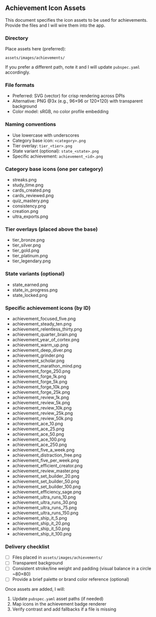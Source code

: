 ## Achievement Icon Assets

This document specifies the icon assets to be used for achievements. Provide the files and I will wire them into the app.

### Directory
Place assets here (preferred):

```
assets/images/achievements/
```

If you prefer a different path, note it and I will update `pubspec.yaml` accordingly.

### File formats
- Preferred: SVG (vector) for crisp rendering across DPIs
- Alternative: PNG @3x (e.g., 96×96 or 120×120) with transparent background
- Color model: sRGB, no color profile embedding

### Naming conventions
- Use lowercase with underscores
- Category base icon: `<category>.png`
- Tier overlay: `tier_<tier>.png`
- State variant (optional): `state_<state>.png`
- Specific achievement: `achievement_<id>.png`

### Category base icons (one per category)
- streaks.png
- study_time.png
- cards_created.png
- cards_reviewed.png
- quiz_mastery.png
- consistency.png
- creation.png
- ultra_exports.png

### Tier overlays (placed above the base)
- tier_bronze.png
- tier_silver.png
- tier_gold.png
- tier_platinum.png
- tier_legendary.png

### State variants (optional)
- state_earned.png
- state_in_progress.png
- state_locked.png

### Specific achievement icons (by ID)
- achievement_focused_five.png
- achievement_steady_ten.png
- achievement_relentless_thirty.png
- achievement_quarter_brain.png
- achievement_year_of_cortex.png
- achievement_warm_up.png
- achievement_deep_diver.png
- achievement_grinder.png
- achievement_scholar.png
- achievement_marathon_mind.png
- achievement_forge_250.png
- achievement_forge_1k.png
- achievement_forge_5k.png
- achievement_forge_10k.png
- achievement_forge_25k.png
- achievement_review_1k.png
- achievement_review_5k.png
- achievement_review_10k.png
- achievement_review_25k.png
- achievement_review_50k.png
- achievement_ace_10.png
- achievement_ace_25.png
- achievement_ace_50.png
- achievement_ace_100.png
- achievement_ace_250.png
- achievement_five_a_week.png
- achievement_distraction_free.png
- achievement_five_per_week.png
- achievement_efficient_creator.png
- achievement_review_master.png
- achievement_set_builder_20.png
- achievement_set_builder_50.png
- achievement_set_builder_100.png
- achievement_efficiency_sage.png
- achievement_ultra_runs_10.png
- achievement_ultra_runs_30.png
- achievement_ultra_runs_75.png
- achievement_ultra_runs_150.png
- achievement_ship_it_5.png
- achievement_ship_it_20.png
- achievement_ship_it_50.png
- achievement_ship_it_100.png

### Delivery checklist
- [ ] Files placed in `assets/images/achievements/`
- [ ] Transparent background
- [ ] Consistent stroke/line weight and padding (visual balance in a circle ~80×80)
- [ ] Provide a brief palette or brand color reference (optional)

Once assets are added, I will:
1) Update `pubspec.yaml` asset paths (if needed)
2) Map icons in the achievement badge renderer
3) Verify contrast and add fallbacks if a file is missing


